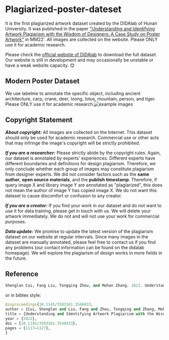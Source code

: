 # Plagiarized-poster-dateset

It is the first plagiarized artwork dataset created by the DIDAlab of Hunan University. It was published in the paper ["Understanding and Identifying Artwork Plagiarism with the Wisdom of Designers: A Case Study on Poster Artwork"](https://dl.acm.org/doi/10.1145/3503161.3548433) in MM22'. All images are collected on the website. Please ONLY use it for academic research.

Please check the [official website of DIDAlab](pangu.didalab.cn) to download the full dataset.
Our website is still in development and may occasionally be unstable or have a weak website capacity. :blush:


Modern Poster Dataset
-
We use labelme to annotate the specific object, including ancient architecture, carp, crane, deer, loong, lotus, mountain, person, and tiger. Please ONLY use it for academic research.![example images](http://47.108.200.68/img/example.108af6d9.png)


Copyright Statement
-
***About copyright:*** All images are collected on the Internet. This dataset should only be used for academic research. Commercial use or other acts that may infringe the image's copyright will be strictly prohibited.

***If you are a researcher:*** Please strictly abide by the copyright rules. Again, our dataset is annotated by experts' experiences. Different experts have different boundaries and definitions for design plagiarism. Therefore, we only conclude whether each group of images may constitute plagiarism from designer experts. We did not consider factors such as the **same author**, **open source materials**, and the **publish timestamp**. Therefore, if query image X and library image Y are annotated as "plagiarized", this does not mean the author of image Y has copied image X. We do not want this dataset to cause discomfort or confusion to any creator.

***If you are a creator:*** If you find your work in our dataset and do not want to use it for data training, please get in touch with us. We will delete your artwork immediately. We do not and will not use your work for commercial purposes.

***Data update:*** We promise to update the latest version of the plagiarism dataset on our website at regular intervals. Since many images in the dataset are manually annotated, please feel free to contact us if you find any problems (our contact information can be found on the didalab homepage). We will explore the plagiarism of design works in more fields in the future.

Reference
-
```python
Shenglan Cui, Fang Liu, Tongqing Zhou, and Mohan Zhang. 2022. Understanding and Identifying Artwork Plagiarism with the Wisdom of Designers: A Case Study on Poster Artworks. In Proceedings of the 30th ACM International Conference on Multimedia (MM '22). Association for Computing Machinery, New York, NY, USA, 1117–1127. https://doi.org/10.1145/3503161.3548433
```
or in bibtex style:

```python
@inproceedings{10.1145/3503161.3548433,
author = {Cui, Shenglan and Liu, Fang and Zhou, Tongqing and Zhang, Mohan},
title = {Understanding and Identifying Artwork Plagiarism with the Wisdom of Designers: A Case Study on Poster Artworks},
year = {2022},
doi = {10.1145/3503161.3548433},
pages = {1117–1127},
}
```
